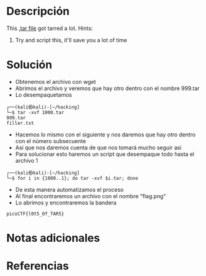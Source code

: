 # Descripción
This [.tar file](https://jupiter.challenges.picoctf.org/static/52084b5ad360b25f9af83933114324e0/1000.tar) got tarred a lot.
Hints:
1. Try and script this, it'll save you a lot of time
# Solución
- Obtenemos el archivo con wget
- Abrimos el archivo y veremos que hay otro dentro con el  nombre 999.tar
- Lo desempaquetamos
```
┌──(kali㉿kali)-[~/hacking]
└─$ tar -xvf 1000.tar 
999.tar
filler.txt
```
- Hacemos lo mismo con el siguiente y nos daremos que hay otro dentro con el número subsecuente
- Así que nos daremos cuenta de que nos tomará mucho seguir así
- Para solucionar esto haremos un script que desempaque todo hasta el archivo 1
```
┌──(kali㉿kali)-[~/hacking]
└─$ for i in {1000..1}; do tar -xvf $i.tar; done
```
- De esta manera automatizamos el proceso
- Al final encontraremos un archivo con el nombre "flag.png"
- Lo abrimos y encontraremos la bandera
```
picoCTF{l0t5_0f_TAR5}
```
# Notas adicionales
# Referencias